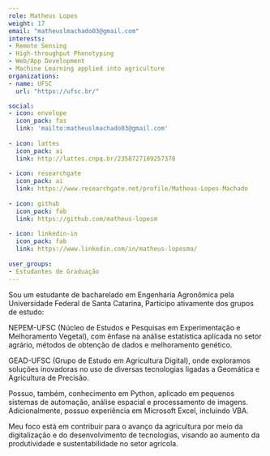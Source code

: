 ```yaml
---
role: Matheus Lopes 
weight: 17
email: "matheuslmachado03@gmail.com"
interests:
- Remote Sensing
- High-throughput Phenotyping
- Web/App Development
- Machine Learning applied into agriculture
organizations:
- name: UFSC
  url: "https://ufsc.br/"

social:
- icon: envelope
  icon_pack: fas
  link: 'mailto:matheuslmachado03@gmail.com'
  
- icon: lattes
  icon_pack: ai
  link: http://lattes.cnpq.br/2358727109257378
  
- icon: researchgate
  icon_pack: ai
  link: https://www.researchgate.net/profile/Matheus-Lopes-Machado
  
- icon: github
  icon_pack: fab
  link: https://github.com/matheus-lopesm
  
- icon: linkedin-in
  icon_pack: fab
  link: https://www.linkedin.com/in/matheus-lopesma/
  
user_groups:
- Estudantes de Graduação
---
```


Sou um estudante de bacharelado em Engenharia Agronômica pela Universidade
Federal de Santa Catarina, Participo ativamente dos grupos de estudo:

NEPEM-UFSC (Núcleo de Estudos e Pesquisas em Experimentação e Melhoramento
Vegetal), com ênfase na análise estatística aplicada no setor agrário, métodos
de obtenção de dados e melhoramento genético.

GEAD-UFSC (Grupo de Estudo em Agricultura Digital), onde exploramos soluções
inovadoras no uso de diversas tecnologias ligadas a Geomática e Agricultura de
Precisão.

Possuo, também, conhecimento em Python, aplicado em pequenos sistemas de
automação, análise espacial e processamento de imagens. Adicionalmente, possuo
experiência em Microsoft Excel, incluindo VBA.

Meu foco está em contribuir para o avanço da agricultura por meio da
digitalização e do desenvolvimento de tecnologias, visando ao aumento da
produtividade e sustentabilidade no setor agrícola.
